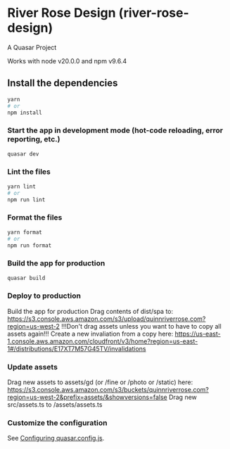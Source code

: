 # River Rose Design (river-rose-design)

A Quasar Project

Works with node v20.0.0 and npm v9.6.4

## Install the dependencies

```bash
yarn
# or
npm install
```

### Start the app in development mode (hot-code reloading, error reporting, etc.)

```bash
quasar dev
```

### Lint the files

```bash
yarn lint
# or
npm run lint
```

### Format the files

```bash
yarn format
# or
npm run format
```

### Build the app for production

```bash
quasar build
```

### Deploy to production

Build the app for production
Drag contents of dist/spa to: https://s3.console.aws.amazon.com/s3/upload/quinnriverrose.com?region=us-west-2
!!!Don't drag assets unless you want to have to copy all assets again!!!
Create a new invaliation from a copy here: https://us-east-1.console.aws.amazon.com/cloudfront/v3/home?region=us-east-1#/distributions/E17XT7M57G45TV/invalidations

### Update assets

Drag new assets to assets/gd (or /fine or /photo or /static) here: https://s3.console.aws.amazon.com/s3/buckets/quinnriverrose.com?region=us-west-2&prefix=assets/&showversions=false
Drag new src/assets.ts to /assets/assets.ts

### Customize the configuration

See [Configuring quasar.config.js](https://v2.quasar.dev/quasar-cli-vite/quasar-config-js).
